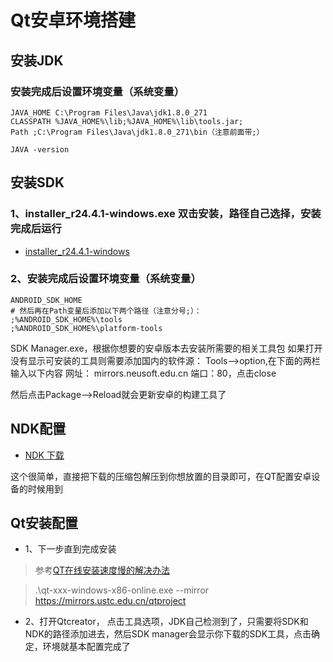 # Qt安卓环境搭建
## 安装JDK
### 安装完成后设置环境变量（系统变量）
``` shell
JAVA_HOME C:\Program Files\Java\jdk1.8.0_271
CLASSPATH %JAVA_HOME%\lib;%JAVA_HOME%\lib\tools.jar;
Path ;C:\Program Files\Java\jdk1.8.0_271\bin（注意前面带;）

JAVA -version
```

## 安装SDK
### 1、installer_r24.4.1-windows.exe 双击安装，路径自己选择，安装完成后运行

* [installer_r24.4.1-windows](https://dl.google.com/android/installer_r24.4.1-windows.exe?utm_source=androiddevtools&utm_medium=website)

### 2、安装完成后设置环境变量（系统变量）
``` shell
ANDROID_SDK_HOME 
# 然后再在Path变量后添加以下两个路径（注意分号;）：
;%ANDROID_SDK_HOME%\tools
;%ANDROID_SDK_HOME%\platform-tools
```
SDK Manager.exe，根据你想要的安卓版本去安装所需要的相关工具包
如果打开没有显示可安装的工具则需要添加国内的软件源：
Tools–>option,在下面的两栏输入以下内容 网址： mirrors.neusoft.edu.cn 端口：80，点击close

然后点击Package–>Reload就会更新安卓的构建工具了

## NDK配置

* [NDK 下载](https://developer.android.google.cn/ndk/downloads?hl=zh-cn)

这个很简单，直接把下载的压缩包解压到你想放置的目录即可，在QT配置安卓设备的时候用到

## Qt安装配置
* 1、下一步直到完成安装

> 参考[QT在线安装速度慢的解决办法](https://www.cnblogs.com/chaichengxun/p/17140066.html)

> .\qt-xxx-windows-x86-online.exe --mirror https://mirrors.ustc.edu.cn/qtproject 

* 2、打开Qtcreator， 点击工具选项，JDK自己检测到了，只需要将SDK和NDK的路径添加进去，然后SDK manager会显示你下载的SDK工具，点击确定，环境就基本配置完成了








